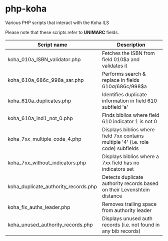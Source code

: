 # php-koha
Various PHP scripts that interact with the Koha ILS

Please note that these scripts refer to **UNIMARC** fields.

Script name | Description
----------- | -----------
koha_010a_ISBN_validator.php | Fetches the ISBN from field 010$a and validates it
koha_610a_686c_998a_sar.php | Performs search & replace in fields 610$a/686$c/998$a
koha_610a_duplicates.php | Identifies duplicate information in field 610 subfield 'a'
koha_610a_ind1_not_0.php | Finds biblios where field 610 indicator 1 is not 0
koha_7xx_multiple_code_4.php | Displays biblios where field 7xx contains multiple '4' (i.e. role code) subfields
koha_7xx_without_indicators.php | Displays biblios where a 7xx field has no indicators set
koha_duplicate_authority_records.php | Detects duplicate authority records based on their Levenshtein distance
koha_fix_auths_leader.php | Removes trailing space from authority leader
koha_unused_authority_records.php | Displays unused auth records (i.e. not found in any bib records)
